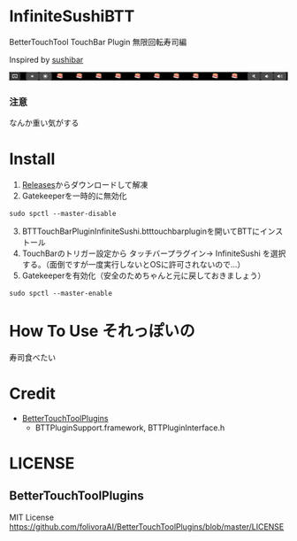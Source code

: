 # InfiniteSushiBTT
BetterTouchTool TouchBar Plugin 無限回転寿司編

Inspired by [sushibar](https://github.com/mzp/sushibar)

![sushhi](https://raw.githubusercontent.com/PetitStrawberry/InfiniteSushiBTT/master/Resources/sushi.png)


### 注意
なんか重い気がする

# Install
1. [Releases](https://github.com/PetitStrawberry/InfiniteSushiBTT/releases)からダウンロードして解凍
2. Gatekeeperを一時的に無効化
```shell
sudo spctl --master-disable
```
3. BTTTouchBarPluginInfiniteSushi.btttouchbarpluginを開いてBTTにインストール
4. TouchBarのトリガー設定から タッチバープラグイン-> InfiniteSushi を選択する。（面倒ですが一度実行しないとOSに許可されないので...）
5. Gatekeeperを有効化（安全のためちゃんと元に戻しておきましょう）
```shell
sudo spctl --master-enable
```

# How To Use それっぽいの
寿司食べたい

# Credit

- [BetterTouchToolPlugins](https://github.com/folivoraAI/BetterTouchToolPlugins)
  - BTTPluginSupport.framework, BTTPluginInterface.h

# LICENSE

## BetterTouchToolPlugins
MIT License
 https://github.com/folivoraAI/BetterTouchToolPlugins/blob/master/LICENSE
